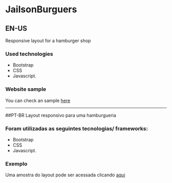 # JailsonBurguers

## EN-US
Responsive layout for a hamburger shop

### Used technologies
- Bootstrap
- CSS
- Javascript.

### Website sample
You can check an sample [here](https://gfbritto.github.io/JailsonBurguers/)

___

##PT-BR
Layout responsivo para uma hamburgueria 

### Foram utilizadas as seguintes tecnologias/ frameworks:
- Bootstrap
- CSS
- Javascript.

### Exemplo
Uma amostra do layout pode ser acessada clicando [aqui](https://gfbritto.github.io/JailsonBurguers/)
